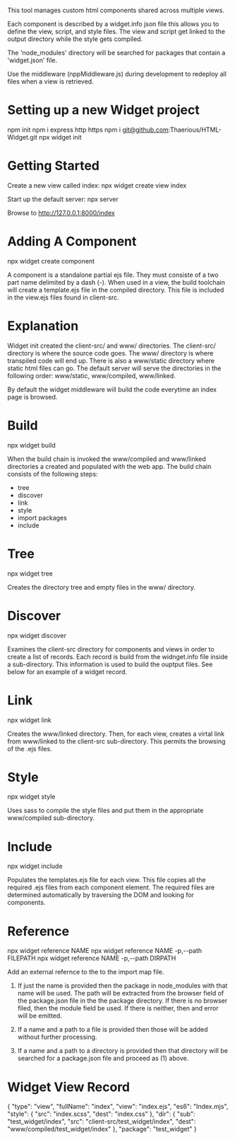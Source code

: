 This tool manages custom html components shared across multiple views.

Each component is described by a widget.info json file this allows you to define
the view, script, and style files.  The view and script get linked to the output
directory while the style gets compiled.

The 'node_modules' directory will be searched for packages that contain a 'widget.json' 
file.  

Use the middleware (nppMiddleware.js) during development to redeploy all files
when a view is retrieved.  

Setting up a new Widget project
===============================

npm init
npm i express http https
npm i git@github.com:Thaerious/HTML-Widget.git
npx widget init

Getting Started
===============

Create a new view called index:
npx widget create view index

Start up the default server:
npx server

Browse to http://127.0.0.1:8000/index

Adding A Component
==================

npx widget create component

A component is a standalone partial ejs file.  They must consiste of a two part name delimited by a dash (-).  When used in a view, the build toolchain will create a template.ejs file in the compiled directory.  This file is included in the view.ejs files found in client-src.

Explanation
===========

Widget init created the client-src/ and www/ directories.  The client-src/ directory is where the source code goes.  The www/ directory is where transpiled code will end up.  There is also a www/static directory where static html files can go.  The default server will serve the directories in the following order: www/static, www/compiled, www/linked.

By default the widget middleware will build the code everytime an index page is browsed.

Build
=====

npx widget build

When the build chain is invoked the www/compiled and www/linked directories a created and populated with the web app.  The build chain consists of the following steps:

 - tree
 - discover
 - link
 - style
 - import packages
 - include

Tree
====

npx widget tree

Creates the directory tree and empty files in the www/ directory.

Discover
========

npx widget discover

Examines the client-src directory for components and views in order to create a list of records.  Each record is build from the widnget.info file inside a sub-directory.  This information is used to build the ouptput files.  See below for an example of a widget record.

Link
====

npx widget link

Creates the www/linked directory.  Then, for each view, creates a virtal link from www/linked to the client-src sub-directory.  This permits the browsing of the .ejs files.


Style
=====

npx widget style

Uses sass to compile the style files and put them in the appropriate www/compiled sub-directory.

Include
=======

npx widget include

Populates the templates.ejs file for each view.  This file copies all the required .ejs files from each component element.  The required files are determined automatically by traversing the DOM and looking for components.

Reference
=========

npx widget reference NAME
npx widget reference NAME -p,--path FILEPATH
npx widget reference NAME -p,--path DIRPATH

Add an external refernce to the to the import map file.  

1) If just the name is provided then the package in node_modules with that name will be used.  The path will be extracted from the browser field of the package.json file in the the package directory.  If there is no browser filed, then the module field be used.  If there is neither, then and error will be emitted.

2) If a name and a path to a file is provided then those will be added without further processing.

3) If a name and a path to a directory is provided then that directory will be searched for a package.json file and proceed as (1) above.

Widget View Record
==================

{
  "type": "view",
  "fullName": "index",
  "view": "index.ejs",
  "es6": "Index.mjs",
  "style": {
    "src": "index.scss",
    "dest": "index.css"
  },
  "dir": {
    "sub": "test_widget/index",
    "src": "client-src/test_widget/index",
    "dest": "www/compiled/test_widget/index"
  },
  "package": "test_widget"
}

